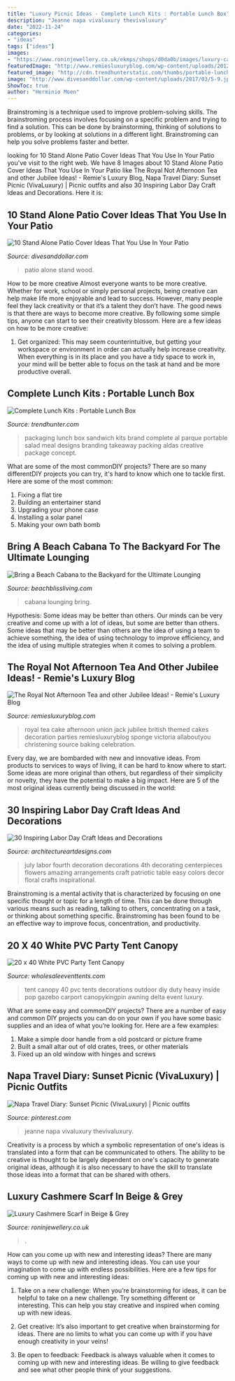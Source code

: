 ```yaml
---
title: "Luxury Picnic Ideas - Complete Lunch Kits : Portable Lunch Box"
description: "Jeanne napa vivaluxury thevivaluxury"
date: "2022-11-24"
categories:
- "ideas"
tags: ["ideas"]
images:
- "https://www.roninjewellery.co.uk/ekmps/shops/d0da0b/images/luxury-cashmere-scarf-in-beige-grey-1984-p[ekm]554x1000[ekm].jpg"
featuredImage: "http://www.remiesluxuryblog.com/wp-content/uploads/2012/05/136093219959713510_OVim5BYC_c.jpg"
featured_image: "http://cdn.trendhunterstatic.com/thumbs/portable-lunch-box.jpeg"
image: "http://www.divesanddollar.com/wp-content/uploads/2017/03/5-9.jpg"
ShowToc: true
author: "Herminio Moen"
---
```



Brainstroming is a technique used to improve problem-solving skills. The brainstroming process involves focusing on a specific problem and trying to find a solution. This can be done by brainstorming, thinking of solutions to problems, or by looking at solutions in a different light. Brainstroming can help you solve problems faster and better.

	

		
looking for 10 Stand Alone Patio Cover Ideas That You Use In Your Patio you've visit to the right web. We have 8 Images about 10 Stand Alone Patio Cover Ideas That You Use In Your Patio like The Royal Not Afternoon Tea and other Jubilee Ideas! - Remie&#039;s Luxury Blog, Napa Travel Diary: Sunset Picnic (VivaLuxury) | Picnic outfits and also 30 Inspiring Labor Day Craft Ideas and Decorations. Here it is:
		
    
## 10 Stand Alone Patio Cover Ideas That You Use In Your Patio

<img loading=lazy src="http://www.divesanddollar.com/wp-content/uploads/2017/03/5-9.jpg" onerror="this.onerror=null;this.src='https://tse2.mm.bing.net/th?id=OIP.T6cZ4RQq9Ig0ue2WBrXLMgHaE7&amp;pid=15.1';" alt="10 Stand Alone Patio Cover Ideas That You Use In Your Patio">

_Source: divesanddollar.com_

>patio alone stand wood. 

	

How to be more creative
Almost everyone wants to be more creative. Whether for work, school or simply personal projects, being creative can help make life more enjoyable and lead to success. However, many people feel they lack creativity or that it’s a talent they don’t have. The good news is that there are ways to become more creative. By following some simple tips, anyone can start to see their creativity blossom.
Here are a few ideas on how to be more creative:

1) Get organized: This may seem counterintuitive, but getting your workspace or environment in order can actually help increase creativity. When everything is in its place and you have a tidy space to work in, your mind will be better able to focus on the task at hand and be more productive overall.

    
## Complete Lunch Kits : Portable Lunch Box

<img loading=lazy src="http://cdn.trendhunterstatic.com/thumbs/portable-lunch-box.jpeg" onerror="this.onerror=null;this.src='https://tse2.mm.bing.net/th?id=OIP.0CctSx_BcAzRxxW2_CPSPgHaE7&amp;pid=15.1';" alt="Complete Lunch Kits : Portable Lunch Box">

_Source: trendhunter.com_

>packaging lunch box sandwich kits brand complete al parque portable salad meal designs branding takeaway packing aldas creative package concept. 

	

What are some of the most commonDIY projects?
There are so many differentDIY projects you can try, it's hard to know which one to tackle first. Here are some of the most common: 
1. Fixing a flat tire 
2. Building an entertainer stand 
3. Upgrading your phone case 
4. Installing a solar panel 
5. Making your own bath bomb 

    
## Bring A Beach Cabana To The Backyard For The Ultimate Lounging

<img loading=lazy src="http://beachblissliving.com/wp-content/uploads/2015/04/tent-cabana-.jpg" onerror="this.onerror=null;this.src='https://tse3.mm.bing.net/th?id=OIP.GwiGMNB4Gjq8p8_jocjQwAHaGR&amp;pid=15.1';" alt="Bring a Beach Cabana to the Backyard for the Ultimate Lounging">

_Source: beachblissliving.com_

>cabana lounging bring. 

	

Hypothesis: Some ideas may be better than others.
Our minds can be very creative and come up with a lot of ideas, but some are better than others. Some ideas that may be better than others are the idea of using a team to achieve something, the idea of using technology to improve efficiency, and the idea of using multiple strategies when it comes to solving a problem.

    
## The Royal Not Afternoon Tea And Other Jubilee Ideas! - Remie&#039;s Luxury Blog

<img loading=lazy src="http://www.remiesluxuryblog.com/wp-content/uploads/2012/05/136093219959713510_OVim5BYC_c.jpg" onerror="this.onerror=null;this.src='https://tse3.mm.bing.net/th?id=OIP.d2ivEdoaFFRwS-P_d-DNEQHaJ4&amp;pid=15.1';" alt="The Royal Not Afternoon Tea and other Jubilee Ideas! - Remie&#039;s Luxury Blog">

_Source: remiesluxuryblog.com_

>royal tea cake afternoon union jack jubilee british themed cakes decoration parties remiesluxuryblog sponge victoria allaboutyou christening source baking celebration. 

	

Every day, we are bombarded with new and innovative ideas. From products to services to ways of living, it can be hard to know where to start. Some ideas are more original than others, but regardless of their simplicity or novelty, they have the potential to make a big impact. Here are 5 of the most original ideas currently being discussed in the world: 

    
## 30 Inspiring Labor Day Craft Ideas And Decorations

<img loading=lazy src="https://www.architectureartdesigns.com/wp-content/uploads/2013/08/1243.jpg" onerror="this.onerror=null;this.src='https://tse4.mm.bing.net/th?id=OIP.p_w9tKr_wO8jg5U_iGhr6AHaE7&amp;pid=15.1';" alt="30 Inspiring Labor Day Craft Ideas and Decorations">

_Source: architectureartdesigns.com_

>july labor fourth decoration decorations 4th decorating centerpieces flowers amazing arrangements craft patriotic table easy colors decor floral crafts inspirational. 

	

Brainstroming is a mental activity that is characterized by focusing on one specific thought or topic for a length of time. This can be done through various means such as reading, talking to others, concentrating on a task, or thinking about something specific. Brainstroming has been found to be an effective way to improve focus, concentration, and productivity.

    
## 20 X 40 White PVC Party Tent Canopy

<img loading=lazy src="https://wholesaleeventtents.com/wp-content/uploads/2014/07/20-x-40-White-PVC-Party-Tent-Inside-2.jpg" onerror="this.onerror=null;this.src='https://tse1.mm.bing.net/th?id=OIP.clhudSeCAJAtGEdho2-qpwHaFj&amp;pid=15.1';" alt="20 x 40 White PVC Party Tent Canopy">

_Source: wholesaleeventtents.com_

>tent canopy 40 pvc tents decorations outdoor diy duty heavy inside pop gazebo carport canopykingpin awning delta event luxury. 

	

What are some easy and commonDIY projects?
There are a number of easy and common DIY projects you can do on your own if you have some basic supplies and an idea of what you’re looking for. Here are a few examples:
1. Make a simple door handle from a old postcard or picture frame
2. Built a small altar out of old crates, trees, or other materials
3. Fixed up an old window with hinges and screws

    
## Napa Travel Diary: Sunset Picnic (VivaLuxury) | Picnic Outfits

<img loading=lazy src="https://i.pinimg.com/originals/50/5b/77/505b77d6714c6602df844982488aeeef.jpg" onerror="this.onerror=null;this.src='https://tse1.mm.bing.net/th?id=OIP.fO2ewPKFs9h6NVN68Lbf9wHaLH&amp;pid=15.1';" alt="Napa Travel Diary: Sunset Picnic (VivaLuxury) | Picnic outfits">

_Source: pinterest.com_

>jeanne napa vivaluxury thevivaluxury. 

	

Creativity is a process by which a symbolic representation of one's ideas is translated into a form that can be communicated to others. The ability to be creative is thought to be largely dependent on one's capacity to generate original ideas, although it is also necessary to have the skill to translate those ideas into a format that can be shared with others.

    
## Luxury Cashmere Scarf In Beige &amp; Grey

<img loading=lazy src="https://www.roninjewellery.co.uk/ekmps/shops/d0da0b/images/luxury-cashmere-scarf-in-beige-grey-1984-p[ekm]554x1000[ekm].jpg" onerror="this.onerror=null;this.src='https://tse4.mm.bing.net/th?id=OIP.uFSbs5hNyXNn61B3wqyj1QHaNX&amp;pid=15.1';" alt="Luxury Cashmere Scarf in Beige &amp; Grey">

_Source: roninjewellery.co.uk_

>. 

	

How can you come up with new and interesting ideas?
There are many ways to come up with new and interesting ideas. You can use your imagination to come up with endless possibilities. Here are a few tips for coming up with new and interesting ideas:
1. Take on a new challenge: When you’re brainstorming for ideas, it can be helpful to take on a new challenge. Try something different or interesting. This can help you stay creative and inspired when coming up with new ideas.

2. Get creative: It’s also important to get creative when brainstorming for ideas. There are no limits to what you can come up with if you have enough creativity in your veins!

3. Be open to feedback: Feedback is always valuable when it comes to coming up with new and interesting ideas. Be willing to give feedback and see what other people think of your suggestions.

